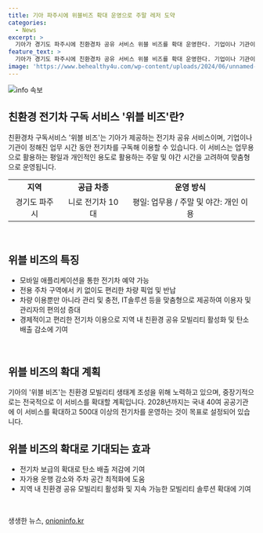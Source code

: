 ```yaml
---
title: 기아 파주시에 위블비즈 확대 운영으로 주말 레저 도약
categories:
  - News
excerpt: >
  기아가 경기도 파주시에 친환경차 공유 서비스 위블 비즈를 확대 운영한다. 기업이나 기관이 전기차를 구독해 업무 시간에는 업무용으로, 나머지 시간에는 개인이 출퇴근이나 레저에 이용하는 서비스로, 파주시에 니로 전기차 10대가 도입된다. 전용 애플리케이션을 통해 예약하고, 키 없이도 편리하게 이용할 수 있으며, 경기도를 넘어 국내 다른 지자체에서도 활용 중이다. 이로써 친환경 모빌리티를 통한 탄소 배출 저감과 주차 공간 최적화에 기여하고, 기아는 국내 40여개 공공부문에 2028년까지 위블 비즈를 확대할 계획이다.
feature_text: >
  기아가 경기도 파주시에 친환경차 공유 서비스 위블 비즈를 확대 운영한다. 기업이나 기관이 전기차를 구독해 업무 시간에는 업무용으로, 나머지 시간에는 개인이 출퇴근이나 레저에 이용하는 서비스로, 파주시에 니로 전기차 10대가 도입된다. 전용 애플리케이션을 통해 예약하고, 키 없이도 편리하게 이용할 수 있으며, 경기도를 넘어 국내 다른 지자체에서도 활용 중이다. 이로써 친환경 모빌리티를 통한 탄소 배출 저감과 주차 공간 최적화에 기여하고, 기아는 국내 40여개 공공부문에 2028년까지 위블 비즈를 확대할 계획이다.
image: 'https://www.behealthy4u.com/wp-content/uploads/2024/06/unnamed-file.png'
---
```


<p><img src="https://www.behealthy4u.com/wp-content/uploads/2024/06/unnamed-file.png" alt="info 속보" /></p>

<h2 data-ke-size="size26">친환경 전기차 구독 서비스 '위블 비즈'란?</h2>

<p data-ke-size="size16">친환경차 구독서비스 '위블 비즈'는 기아가 제공하는 전기차 공유 서비스이며, 기업이나 기관이 정해진 업무 시간 동안 전기차를 구독해 이용할 수 있습니다. 이 서비스는 업무용으로 활용하는 평일과 개인적인 용도로 활용하는 주말 및 야간 시간을 고려하여 맞춤형으로 운영됩니다.</p>

<table>
  <tr>
    <td style="text-align: center; height: 17px;"><b>지역</b></td>
    <td style="text-align: center; height: 17px;"><b>공급 차종</b></td>
    <td style="text-align: center; height: 17px;"><b>운영 방식</b></td>
  </tr>
  <tr>
    <td style="text-align: center; height: 17px;">경기도 파주시</td>
    <td style="text-align: center; height: 17px;">니로 전기차 10대</td>
    <td style="text-align: center; height: 17px;">평일: 업무용 / 주말 및 야간: 개인 이용</td>
  </tr>
</table>

<p data-ke-size="size16">&nbsp;</p>

<h2 data-ke-size="size26">위블 비즈의 특징</h2>

<ul>
  <li>모바일 애플리케이션을 통한 전기차 예약 가능</li>
  <li>전용 주차 구역에서 키 없이도 편리한 차량 픽업 및 반납</li>
  <li>차량 이용뿐만 아니라 관리 및 충전, IT솔루션 등을 맞춤형으로 제공하여 이용자 및 관리자의 편의성 증대</li>
  <li>경제적이고 편리한 전기차 이용으로 지역 내 친환경 공유 모빌리티 활성화 및 탄소 배출 감소에 기여</li>
</ul>

<p data-ke-size="size16">&nbsp;</p>

<h2 data-ke-size="size26">위블 비즈의 확대 계획</h2>

<p data-ke-size="size16">기아의 '위블 비즈'는 친환경 모빌리티 생태계 조성을 위해 노력하고 있으며, 중장기적으로는 전국적으로 이 서비스를 확대할 계획입니다. 2028년까지는 국내 40여 공공기관에 이 서비스를 확대하고 500대 이상의 전기차를 운영하는 것이 목표로 설정되어 있습니다.</p>

<h2 data-ke-size="size26">위블 비즈의 확대로 기대되는 효과</h2>

<ul>
  <li>전기차 보급의 확대로 탄소 배출 저감에 기여</li>
  <li>자가용 운행 감소와 주차 공간 최적화에 도움</li>
  <li>지역 내 친환경 공유 모빌리티 활성화 및 지속 가능한 모빌리티 솔루션 확대에 기여</li>
</ul>

<p data-ke-size="size16">&nbsp;</p>
생생한 뉴스, <a href="https://onioninfo.kr" rel="dofollow">onioninfo.kr</a>


